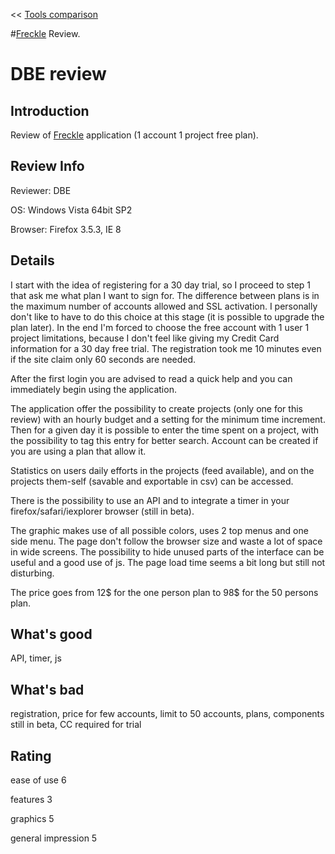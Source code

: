 << [Tools comparison](ToolsComparison.md)

#[Freckle](http://letsfreckle.com/) Review.


# DBE review #

## Introduction ##

Review of [Freckle](http://letsfreckle.com/) application (1 account 1 project free plan).



## Review Info ##

Reviewer: DBE

OS: Windows Vista 64bit SP2

Browser: Firefox 3.5.3, IE 8



## Details ##

I start with the idea of registering for a 30 day trial, so I proceed to step 1 that ask me what plan I want to sign for. The difference between plans is in the maximum number of accounts allowed and SSL activation. I personally don't like to have to do this choice at this stage (it is possible to upgrade the plan later). In the end I'm forced to choose the free account with 1 user 1 project limitations, because I don't feel like giving my Credit Card information for a 30 day free trial. The registration took me 10 minutes even if the site claim only 60 seconds are needed.

After the first login you are advised to read a quick help and you can immediately begin using the application.

The application offer the possibility to create projects (only one for this review) with an hourly budget and a setting for the minimum time increment. Then for a given day it is possible to enter the time spent on a project, with the possibility to tag this entry for better search. Account can be created if you are using a plan that allow it.

Statistics on users daily efforts in the projects (feed available), and on the projects them-self (savable and exportable in csv) can be accessed.

There is the possibility to use an API and to integrate a timer in your firefox/safari/iexplorer browser (still in beta).

The graphic makes use of all possible colors, uses 2 top menus and one side menu. The page don't follow the browser size and waste a lot of space in wide screens. The possibility to hide unused parts of the interface can be useful and a good use of js. The page load time seems a bit long but still not disturbing.

The price goes from 12$ for the one person plan to 98$ for the 50 persons plan.


## What's good ##

API, timer, js



## What's bad ##

registration, price for few accounts, limit to 50 accounts, plans, components still in beta, CC required for trial



## Rating ##

ease of use 6

features 3

graphics 5

general impression 5